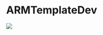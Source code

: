 # ARMTemplateDev
<a href="https://portal.azure.com/#create/Microsoft.Template/uri/https%3A%2F%2Fraw.githubusercontent.com%2Fssandeepchauhan%2FARMTemplateDev%2Fmaster%2FMasterARMTemplate-azuredeploy.json" target="_blank">
    <img src="http://azuredeploy.net/deploybutton.png"/>
</a> 
